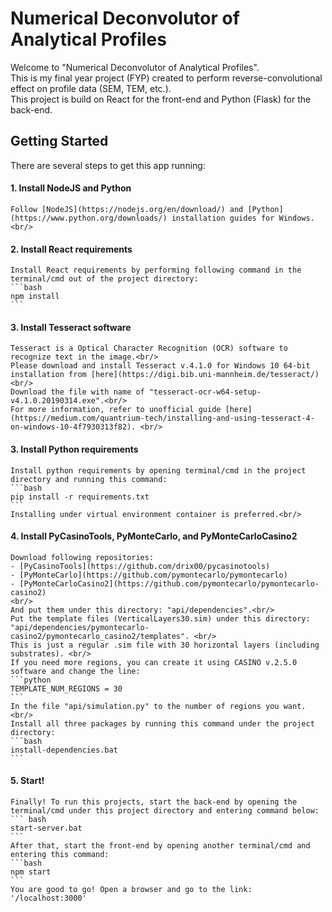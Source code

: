 # Numerical Deconvolutor of Analytical Profiles

Welcome to "Numerical Deconvolutor of Analytical Profiles".<br/>
This is my final year project (FYP) created to perform reverse-convolutional effect on profile data (SEM, TEM, etc.).<br/>
This project is build on React for the front-end and Python (Flask) for the back-end.

## Getting Started

There are several steps to get this app running:
#### 1. Install NodeJS and Python
    Follow [NodeJS](https://nodejs.org/en/download/) and [Python](https://www.python.org/downloads/) installation guides for Windows.<br/>

#### 2. Install React requirements
    Install React requirements by performing following command in the terminal/cmd out of the project directory:
    ```bash
    npm install
    ```

#### 3. Install Tesseract software
    Tesseract is a Optical Character Recognition (OCR) software to recognize text in the image.<br/>
    Please download and install Tesseract v.4.1.0 for Windows 10 64-bit installation from [here](https://digi.bib.uni-mannheim.de/tesseract/) <br/>
    Download the file with name of "tesseract-ocr-w64-setup-v4.1.0.20190314.exe".<br/>
    For more information, refer to unofficial guide [here](https://medium.com/quantrium-tech/installing-and-using-tesseract-4-on-windows-10-4f7930313f82). <br/>

#### 3. Install Python requirements
    Install python requirements by opening terminal/cmd in the project directory and running this command:
    ```bash
    pip install -r requirements.txt
    ```
    Installing under virtual environment container is preferred.<br/>

#### 4. Install PyCasinoTools, PyMonteCarlo, and PyMonteCarloCasino2
    Download following repositories:
    - [PyCasinoTools](https://github.com/drix00/pycasinotools)
    - [PyMonteCarlo](https://github.com/pymontecarlo/pymontecarlo)
    - [PyMonteCarloCasino2](https://github.com/pymontecarlo/pymontecarlo-casino2)
    <br/>
    And put them under this directory: "api/dependencies".<br/>
    Put the template files (VerticalLayers30.sim) under this directory: "api/dependencies/pymontecarlo-casino2/pymontecarlo_casino2/templates". <br/>
    This is just a regular .sim file with 30 horizontal layers (including substrates). <br/>
    If you need more regions, you can create it using CASINO v.2.5.0 software and change the line:
    ```python
    TEMPLATE_NUM_REGIONS = 30
    ```
    In the file "api/simulation.py" to the number of regions you want.<br/>
    Install all three packages by running this command under the project directory:
    ```bash
    install-dependencies.bat
    ```

#### 5. Start!
    Finally! To run this projects, start the back-end by opening the terminal/cmd under this project directory and entering command below:
    ``` bash
    start-server.bat
    ```
    After that, start the front-end by opening another terminal/cmd and entering this command:
    ```bash
    npm start
    ```
    You are good to go! Open a browser and go to the link: '/localhost:3000'

